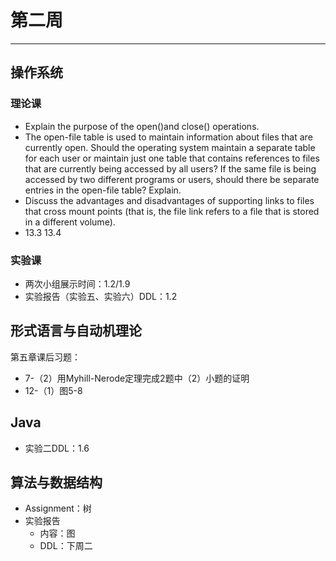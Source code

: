 # 第二周  
---  
## 操作系统  
### 理论课  
- Explain the purpose of the open()and close() operations.  
- The open-file table is used to maintain information about files that are currently open. Should the operating system maintain a separate table for each user or maintain just one table that contains references to files that are currently being accessed by all users? If the same file is being accessed by two different programs or users, should there be separate entries in the open-file table? Explain.  
- Discuss the advantages and disadvantages of supporting links to files that cross mount points (that is, the file link refers to a file that is stored in a different volume).  
- 13.3 13.4  

### 实验课  
- 两次小组展示时间：1.2/1.9  
- 实验报告（实验五、实验六）DDL：1.2  

## 形式语言与自动机理论  
第五章课后习题：  
- 7-（2）用Myhill-Nerode定理完成2题中（2）小题的证明  
- 12-（1）图5-8  

## Java  
- 实验二DDL：1.6  

## 算法与数据结构  
- Assignment：树  
- 实验报告  
	- 内容：图  
	- DDL：下周二  